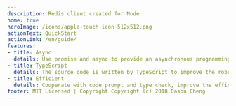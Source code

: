 ```yaml
---
description: Redis client created for Node
home: true
heroImage: /icons/apple-touch-icon-512x512.png
actionText: QuickStart
actionLink: /en/guide/
features:
- title: Async
  details: Use promise and async to provide an asynchronous programming experience and stay away from callback hell.
- title: TypeScript
  details: The source code is written by TypeScript to improve the robustness of the code and facilitate the development
- title: Efficient
  details: Cooperate with code prompt and type check, improve the efficiency of development
footer: MIT Licensed | Copyright Copyright (c) 2018 Dason Cheng
---
```

